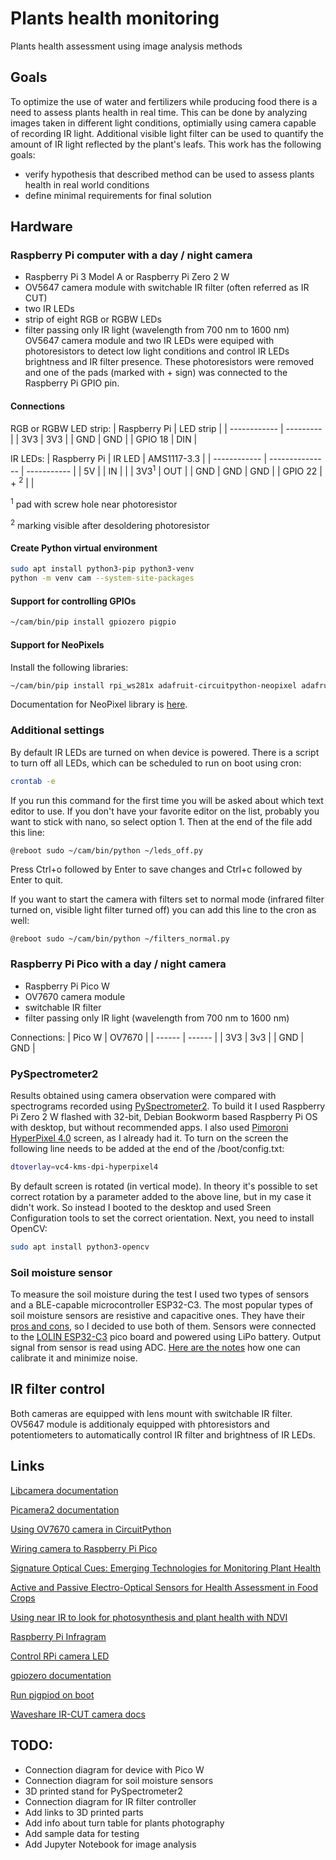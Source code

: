# Plants health monitoring
Plants health assessment using image analysis methods

## Goals
To optimize the use of water and fertilizers while producing food there is a need to assess plants health in real time. This can be done by analyzing images taken in different light conditions, optimially using camera capable of recording IR light. Additional visible light filter can be used to quantify the amount of IR light reflected by the plant's leafs. This work has the following goals:
* verify hypothesis that described method can be used to assess plants health in real world conditions
* define minimal requirements for final solution

## Hardware
### Raspberry Pi computer with a day / night camera
* Raspberry Pi 3 Model A or Raspberry Pi Zero 2 W
* OV5647 camera module with switchable IR filter (often referred as IR CUT)
* two IR LEDs
* strip of eight RGB or RGBW LEDs
* filter passing only IR light (wavelength from 700 nm to 1600 nm)
OV5647 camera module and two IR LEDs were equiped with photoresistors to detect low light conditions and control IR LEDs brightness and IR filter presence. These photoresistors were removed and one of the pads (marked with + sign) was connected to the Raspberry Pi GPIO pin.

#### Connections
RGB or RGBW LED strip:
| Raspberry Pi | LED strip |
| ------------ | --------- |
| 3V3          | 3V3       |
| GND          | GND       |
| GPIO 18      | DIN       |

IR LEDs:
| Raspberry Pi | IR LED          | AMS1117-3.3 |
| ------------ | --------------- | ----------- |
| 5V           |                 | IN          |
|              | 3V3<sup>1</sup> | OUT         |
| GND          | GND             | GND         |
| GPIO 22      | + <sup>2</sup>  |             |

<sup>1</sup> pad with screw hole near photoresistor

<sup>2</sup> marking visible after desoldering photoresistor

#### Create Python virtual environment
``` bash
sudo apt install python3-pip python3-venv
python -m venv cam --system-site-packages
```

#### Support for controlling GPIOs
``` bash
~/cam/bin/pip install gpiozero pigpio 
```

#### Support for NeoPixels
Install the following libraries:

``` bash
~/cam/bin/pip install rpi_ws281x adafruit-circuitpython-neopixel adafruit-blinka
```

Documentation for NeoPixel library is [here](https://docs.circuitpython.org/projects/neopixel/en/latest/).

### Additional settings
By default IR LEDs are turned on when device is powered. There is a script to turn off all LEDs, which can be scheduled to run on boot using cron:

``` bash
crontab -e
```

If you run this command for the first time you will be asked about which text editor to use. If you don't have your favorite editor on the list, probably you want to stick with nano, so select option 1. Then at the end of the file add this line:

``` bash
@reboot sudo ~/cam/bin/python ~/leds_off.py
```

Press Ctrl+o followed by Enter to save changes and Ctrl+c followed by Enter to quit.

If you want to start the camera with filters set to normal mode (infrared filter turned on, visible light filter turned off) you can add this line to the cron as well:

```
@reboot sudo ~/cam/bin/python ~/filters_normal.py
```

### Raspberry Pi Pico with a day / night camera
* Raspberry Pi Pico W
* OV7670 camera module
* switchable IR filter
* filter passing only IR light (wavelength from 700 nm to 1600 nm)

Connections:
| Pico W | OV7670 |
| ------ | ------ |
| 3V3    | 3v3    |
| GND    | GND    |

### PySpectrometer2
Results obtained using camera observation were compared with spectrograms recorded using [PySpectrometer2](https://github.com/leswright1977/PySpectrometer2). To build it I used Raspberry Pi Zero 2 W flashed with 32-bit, Debian Bookworm based Raspberry Pi OS with desktop, but without recommended apps. I also used [Pimoroni HyperPixel 4.0](https://shop.pimoroni.com/products/hyperpixel-4?variant=12569539706963) screen, as I already had it. To turn on the screen the following line needs to be added at the end of the /boot/config.txt:

``` bash
dtoverlay=vc4-kms-dpi-hyperpixel4
```

By default screen is rotated (in vertical mode). In theory it's possible to set correct rotation by a parameter added to the above line, but in my case it didn't work. So instead I booted to the desktop and used Sreen Configuration tools to set the correct orientation. Next, you need to install OpenCV:

``` bash
sudo apt install python3-opencv

```

### Soil moisture sensor
To measure the soil moisture during the test I used two types of sensors and a BLE-capable microcontroller ESP32-C3. The most popular types of soil moisture sensors are resistive and capacitive ones. They have their [pros and cons](https://www.seeedstudio.com/blog/2020/01/10/what-is-soil-moisture-sensor-and-simple-arduino-tutorial-to-get-started/), so I decided to use both of them. Sensors were connected to the [LOLIN ESP32-C3](https://www.wemos.cc/en/latest/c3/c3_pico.html) pico board and powered using LiPo battery. Output signal from sensor is read using ADC. [Here are the notes](https://docs.espressif.com/projects/esp-idf/en/v5.2/esp32c3/api-reference/peripherals/adc_calibration.html) how one can calibrate it and minimize noise.

## IR filter control
Both cameras are equipped with lens mount with switchable IR filter. OV5647 module is additionaly equipped with phtoresistors and potentiometers to automatically control IR filter and brightness of IR LEDs.

## Links
[Libcamera documentation](https://www.raspberrypi.com/documentation/computers/camera_software.html#getting-started)

[Picamera2 documentation](https://datasheets.raspberrypi.com/camera/picamera2-manual.pdf)

[Using OV7670 camera in CircuitPython](https://docs.circuitpython.org/projects/ov7670/en/latest/)

[Wiring camera to Raspberry Pi Pico](https://learn.adafruit.com/capturing-camera-images-with-circuitpython/raspberry-pi-pico-wiring)

[Signature Optical Cues: Emerging Technologies for Monitoring Plant Health](https://www.ncbi.nlm.nih.gov/pmc/articles/PMC3675540/)

[Active and Passive Electro-Optical Sensors for Health Assessment in Food Crops](https://www.ncbi.nlm.nih.gov/pmc/articles/PMC7795220/)

[Using near IR to look for photosynthesis and plant health with NDVI](https://www.richardmudhar.com/blog/2015/07/using-near-ir-to-look-for-photosynthesis-and-plant-health-with-ndvi/)

[Raspberry Pi Infragram](https://publiclab.org/wiki/raspberry-pi-infragram)

[Control RPi camera LED](https://forums.raspberrypi.com/viewtopic.php?t=328635#p1967852)

[gpiozero documentation](https://gpiozero.readthedocs.io/en/stable/)

[Run pigpiod on boot](https://raspberrypi.stackexchange.com/questions/70568/how-to-run-pigpiod-on-boot)

[Waveshare IR-CUT camera docs](https://www.waveshare.com/wiki/RPi_IR-CUT_Camera)

## TODO:
* Connection diagram for device with Pico W
* Connection diagram for soil moisture sensors
* 3D printed stand for PySpectrometer2
* Connection diagram for IR filter controller
* Add links to 3D printed parts
* Add info about turn table for plants photography
* Add sample data for testing
* Add Jupyter Notebook for image analysis

